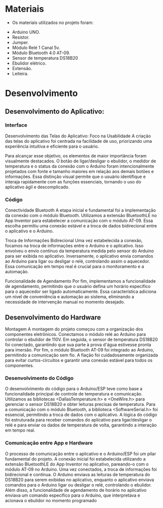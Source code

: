 
# Materiais

* Os materiais utilizados no projeto foram:
- Arduino UNO.
- Resistor.
- Jumper.
- Módulo Relé 1 Canal 5v.
- Módulo Bluetooth 4.0 AT-09.
- Sensor de temperatura DS18B20
- Ebulidor elétrico.
- Extensão.
- Leiteira.

# Desenvolvimento

## Desenvolvimento do Aplicativo:

### Interface
Desenvolvimento das Telas do Aplicativo: Foco na Usabilidade
A criação das telas do aplicativo foi centrada na facilidade de uso, priorizando uma experiência intuitiva e eficiente para o usuário.

Para alcançar esse objetivo, os elementos de maior importância foram visualmente destacados. O botão de ligar/desligar o ebulidor, o medidor de temperatura e o status da conexão com o Arduino foram intencionalmente projetados com fonte e tamanho maiores em relação aos demais botões e informações. Essa distinção visual permite que o usuário identifique e interaja rapidamente com as funções essenciais, tornando o uso do aplicativo ágil e descomplicado.

### Código
Conectividade Bluetooth
A etapa inicial e fundamental foi a implementação da conexão com o módulo Bluetooth. Utilizamos a extensão BluetoothLE no App Inventor para estabelecer a comunicação com o módulo AT-09. Essa escolha permitiu uma conexão estável e a troca de dados bidirecional entre o aplicativo e o Arduino.

Troca de Informações Bidirecional
Uma vez estabelecida a conexão, focamos na troca de informações entre o Arduino e o aplicativo. Isso envolveu o envio contínuo da temperatura medida pelo sensor do Arduino para ser exibida no aplicativo. Inversamente, o aplicativo envia comandos ao Arduino para ligar ou desligar o relé, controlando assim o aquecedor. Essa comunicação em tempo real é crucial para o monitoramento e a automação.

Funcionalidade de Agendamento
Por fim, implementamos a funcionalidade de agendamento, permitindo que o usuário defina um horário específico para o aquecedor ser ligado automaticamente. Essa característica adiciona um nível de conveniência e automação ao sistema, eliminando a necessidade de intervenção manual no momento desejado.

## Desenvolvimento do Hardware

Montagem
A montagem do projeto começou com a organização dos componentes eletrônicos. Conectamos o módulo relé ao Arduino para controlar o ebulidor de 110V. Em seguida, o sensor de temperatura DS18B20 foi conectado, garantindo que sua parte à prova d'água estivesse pronta para imersão. Por fim, o módulo Bluetooth AT-09 foi integrado ao Arduino, permitindo a comunicação sem fio. A fiação foi cuidadosamente organizada para evitar curtos-circuitos e garantir uma conexão estável para todos os componentes.

### Desenvolvimento do Código
O desenvolvimento do código para o Arduino/ESP teve como base a funcionalidade principal de controle de temperatura e comunicação. Utilizamos as bibliotecas <DallasTemperature.h> e <OneWire.h> para gerenciar o sensor DS18B20 e obter leituras precisas de temperatura. Para a comunicação com o módulo Bluetooth, a biblioteca <SoftwareSerial.h> foi essencial, permitindo a troca de dados com o aplicativo. A lógica do código foi estruturada para receber comandos do aplicativo para ligar/desligar o relé e para enviar os dados de temperatura de volta, garantindo a interação em tempo real.

### Comunicação entre App e Hardware
O processo de comunicação entre o aplicativo e o Arduino/ESP foi um pilar fundamental do projeto. A conexão inicial foi estabelecida utilizando a extensão BluetoothLE do App Inventor no aplicativo, pareando-o com o módulo AT-09 no Arduino. Uma vez conectados, a troca de informações foi bidirecional e contínua. O Arduino enviava as leituras de temperatura do DS18B20 para serem exibidas no aplicativo, enquanto o aplicativo enviava comandos para o Arduino ligar ou desligar o relé, controlando o ebulidor. Além disso, a funcionalidade de agendamento de horário no aplicativo enviava um comando específico para o Arduino, que interpretava e acionava o ebulidor no momento programado
